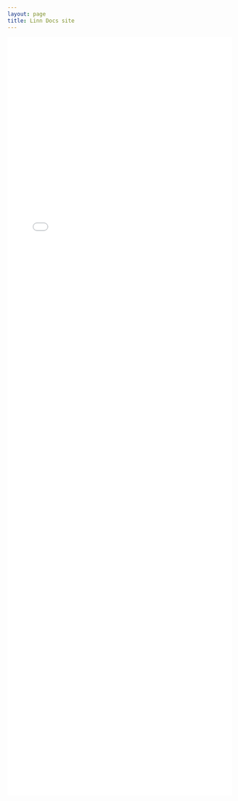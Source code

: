 ```yaml
---
layout: page
title: Linn Docs site
---
```


<iframe frameborder="0" style="overflow:hidden;height:1700px;width:100%" height="100%" width="100%"  src="[http://docs.linn.co.uk/wiki/index.php/"></iframe>
